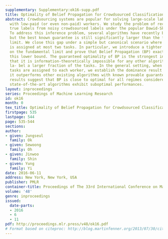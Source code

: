 ```yaml
---
supplementary: Supplementary:ok16-supp.pdf
title: Optimality of Belief Propagation for Crowdsourced Classification
abstract: Crowdsourcing systems are popular for solving large-scale labelling tasks
  with low-paid (or even non-paid) workers. We study the problem of recovering the
  true labels from noisy crowdsourced labels under the popular Dawid-Skene model.
  To address this inference problem, several algorithms have recently been proposed,
  but the best known guarantee is still significantly larger than the fundamental
  limit. We close this gap under a simple but canonical scenario where each worker
  is assigned at most two tasks. In particular, we introduce a tighter lower bound
  on the fundamental limit and prove that Belief Propagation (BP) exactly matches
  this lower bound. The guaranteed optimality of BP is the strongest in the sense
  that it is information-theoretically impossible for any other algorithm to correctly
  la- bel a larger fraction of the tasks. In the general setting, when more than two
  tasks are assigned to each worker, we establish the dominance result on BP that
  it outperforms other existing algorithms with known provable guarantees. Experimental
  results suggest that BP is close to optimal for all regimes considered, while existing
  state-of-the-art algorithms exhibit suboptimal performances.
layout: inproceedings
series: Proceedings of Machine Learning Research
id: ok16
month: 0
tex_title: Optimality of Belief Propagation for Crowdsourced Classification
firstpage: 535
lastpage: 544
page: 535-544
sections: 
author:
- given: Jungseul
  family: Ok
- given: Sewoong
  family: Oh
- given: Jinwoo
  family: Shin
- given: Yung
  family: Yi
date: 2016-06-11
address: New York, New York, USA
publisher: PMLR
container-title: Proceedings of The 33rd International Conference on Machine Learning
volume: '48'
genre: inproceedings
issued:
  date-parts:
  - 2016
  - 6
  - 11
pdf: http://proceedings.mlr.press/v48/ok16.pdf
# Format based on citeproc: http://blog.martinfenner.org/2013/07/30/citeproc-yaml-for-bibliographies/
---
```

